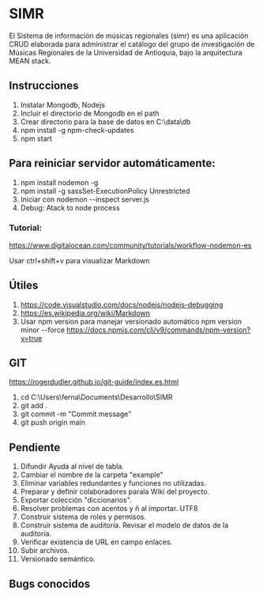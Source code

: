 # SIMR
El Sistema de información de músicas regionales (simr) es una aplicación CRUD elaborada para administrar el catálogo del grupo de investigación de Músicas Regionales de la Universidad de Antioquia, bajo la arquitectura MEAN stack.

## Instrucciones
1. Instalar Mongodb, Nodejs
2. Incluir el directorio de Mongodb en el path
3. Crear directorio para la base de datos en C:\data\db
4. npm install -g npm-check-updates
5. npm start

## Para reiniciar servidor automáticamente:
1. npm install nodemon -g
2. npm install -g sassSet-ExecutionPolicy Unrestricted
3. Iniciar con nodemon --inspect server.js 
4. Debug: Atack to node process

### Tutorial:
https://www.digitalocean.com/community/tutorials/workflow-nodemon-es

Usar ctrl+shift+v para visualizar Markdown


## Útiles

1. https://code.visualstudio.com/docs/nodejs/nodejs-debugging
2. https://es.wikipedia.org/wiki/Markdown
3. Usar npm version para manejar versionado automático npm version minor --force
   https://docs.npmjs.com/cli/v9/commands/npm-version?v=true
   
## GIT
https://rogerdudler.github.io/git-guide/index.es.html
1. cd C:\Users\ferna\Documents\Desarrollo\SIMR
2. git add .
3. git commit -m "Commit message"
4. git push origin main

## Pendiente
1. Difundir Ayuda al nivel de tabla.
2. Cambiar el nombre de la carpeta "example"
3.  Eliminar variables redundantes y funciones no utilizadas.
4.  Preparar y definir colaboradores parala Wiki del proyecto.
5.  Exportar colección "diccionarios".
6.  Resolver problemas con acentos y ñ al importar. UTF8
7.  Construir sistema de roles y permisos.
8.  Construir sistema de auditoría. Revisar el modelo de datos de la auditoría.
9.  Verificar existencia de URL en campo enlaces.
10. Subir archivos.
11. Versionado semántico.

## Bugs conocidos

